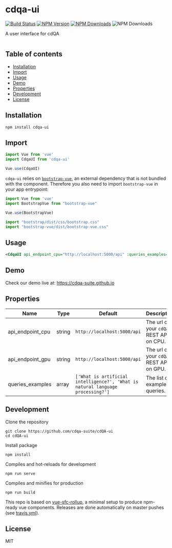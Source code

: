 # cdqa-ui

[![Build Status](https://travis-ci.com/fmikaelian/cdQA-ui.svg?token=Vzy9RRKRZ41ynd9q2BRX&branch=master)](https://travis-ci.com/fmikaelian/cdQA-ui)
[![NPM Version](https://img.shields.io/npm/v/cdqa-ui.svg)](https://www.npmjs.com/package/cdqa-ui)
[![NPM Downloads](https://img.shields.io/npm/dm/cdqa-ui.svg)](https://www.npmjs.com/package/cdqa-ui)
![NPM Downloads](https://img.shields.io/npm/l/cdqa-ui.svg)

A user interface for cdQA

![]()

## Table of contents <!-- omit in toc -->

- [Installation](#Installation)
- [Import](#Import)
- [Usage](#Usage)
- [Demo](#Demo)
- [Properties](#Properties)
- [Development](#Development)
- [License](#License)

## Installation

```shell
npm install cdqa-ui
```

## Import

```javascript
import Vue from 'vue'
import CdqaUI from 'cdqa-ui'

Vue.use(CdqaUI)
```

`cdqa-ui` relies on [`bootstrap-vue`](https://bootstrap-vue.js.org/), an external dependency that is not bundled with the component. Therefore you also need to import `bootstrap-vue` in your app entrypoint:

```javascript
import Vue from 'vue'
import BootstrapVue from "bootstrap-vue"

Vue.use(BootstrapVue)

import "bootstrap/dist/css/bootstrap.css"
import "bootstrap-vue/dist/bootstrap-vue.css"
```

## Usage

```xml
<CdqaUI api_endpoint_cpu="http://localhost:5000/api" :queries_examples="['What is Artificial Intelligence?', 'What is Blockchain?']"></CdqaUI>
```

## Demo

Check our demo live at: https://cdqa-suite.github.io

## Properties

| Name         | Type   | Default                     | Description                      |
| ------------ | ------ | --------------------------- | -------------------------------- |
| api_endpoint_cpu | string | `http://localhost:5000/api` | The url of your `cdQA` REST API on CPU. |
| api_endpoint_gpu | string | `http://localhost:5000/api` | The url of your `cdQA` REST API on GPU. |
| queries_examples | array | `['What is artificial intelligence?', 'What is natural language processing?']` | The list of example queries. |

## Development

Clone the repository

```shell
git clone https://github.com/cdqa-suite/cdQA-ui
cd cdQA-ui
```

Install package

```shell
npm install
```

Compiles and hot-reloads for development

```shell
npm run serve
```

Compiles and minifies for production

```shell
npm run build
```

This repo is based on [vue-sfc-rollup](https://github.com/team-innovation/vue-sfc-rollup), a minimal setup to produce npm-ready vue components. Releases are done automatically on master pushes (see [travis.yml](travis.yml)).

## License

MIT